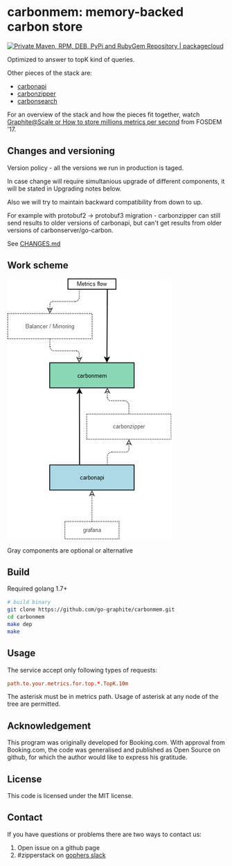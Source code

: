 carbonmem: memory-backed carbon store
=================================================

<a href="https://packagecloud.io/"><img alt="Private Maven, RPM, DEB, PyPi and RubyGem Repository | packagecloud" height="46" src="https://packagecloud.io/images/packagecloud-badge.png" width="158" /></a>

Optimized to answer to topK kind of queries.

Other pieces of the stack are:
   - [carbonapi](https://github.com/go-graphite/carbonapi)
   - [carbonzipper](https://github.com/go-graphite/carbonzipper)
   - [carbonsearch](https://github.com/kanatohodets/carbonsearch)

For an overview of the stack and how the pieces fit together, watch
[Graphite@Scale or How to store millions metrics per second](https://fosdem.org/2017/schedule/event/graphite_at_scale/)
from FOSDEM '17.

Changes and versioning
----------------------

Version policy - all the versions we run in production is taged.

In case change will require simultanious upgrade of different components, it will be stated in Upgrading notes below.

Also we will try to maintain backward compatibility from down to up.

For example with protobuf2 -> protobuf3 migration - carbonzipper can still send results to older versions of carbonapi, but can't get results from older versions of carbonserver/go-carbon.

See [CHANGES.md](https://github.com/go-graphite/carbonmem/blob/master/CHANGES.md)


Work scheme
-----------

![carbonmem.png](doc/carbonmem.png)

Gray components are optional or alternative


Build
-----

Required golang 1.7+

```sh
# build binary
git clone https://github.com/go-graphite/carbonmem.git
cd carbonmem
make dep
make
```


Usage
-----

The service accept only following types of requests:

```toml
path.to.your.metrics.for.top.*.TopK.10m
```

The asterisk must be in metrics path. Usage of asterisk at any node of the tree are permitted.


Acknowledgement
---------------
This program was originally developed for Booking.com.  With approval
from Booking.com, the code was generalised and published as Open Source
on github, for which the author would like to express his gratitude.

License
-------

This code is licensed under the MIT license.


Contact
-------

If you have questions or problems there are two ways to contact us:

1. Open issue on a github page
2. #zipperstack on [gophers slack](https://invite.slack.golangbridge.org/)
